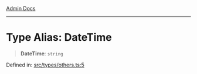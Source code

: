 [Admin Docs](/)

***

# Type Alias: DateTime

> **DateTime**: `string`

Defined in: [src/types/others.ts:5](https://github.com/PalisadoesFoundation/talawa-admin/blob/main/src/types/others.ts#L5)
